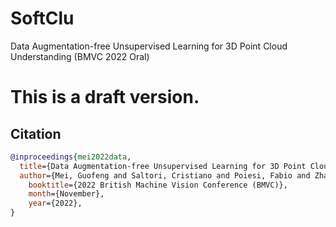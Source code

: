 # SoftClu
Data Augmentation-free Unsupervised Learning for 3D Point Cloud Understanding (BMVC 2022 Oral)
# This is a draft version.
## Citation

```bibtex
@inproceedings{mei2022data,
  title={Data Augmentation-free Unsupervised Learning for 3D Point Cloud Understanding},
  author={Mei, Guofeng and Saltori, Cristiano and Poiesi, Fabio and Zhang, Jian and Ricci, Elisa and Sebe, Nicu and Wu, Qiang},
    booktitle={2022 British Machine Vision Conference (BMVC)},
    month={November},
    year={2022},
}
```
